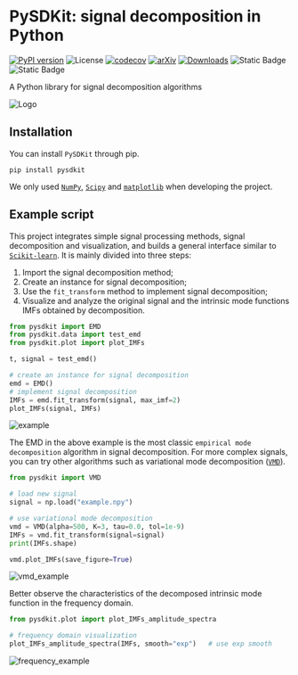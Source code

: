 # PySDKit: signal decomposition in Python

[![PyPI version](https://badge.fury.io/py/PySDKit.svg)](https://pypi.org/project/PySDKit/) ![License](https://img.shields.io/github/license/wwhenxuan/PySDKit) [![codecov](https://codecov.io/gh/wwhenxuan/PySDKit/branch/main/graph/badge.svg?token=YOUR_TOKEN)](https://codecov.io/gh/wwhenxuan/PySDKit) [![arXiv](https://img.shields.io/badge/arXiv-1234.56789-brightgreen.svg)](https://arxiv.org/abs/1234.56789) [![Downloads](https://pepy.tech/badge/pysdkit)](https://pepy.tech/project/pysdkit) ![Static Badge](https://img.shields.io/badge/https%3A%2F%2Fimg.shields.io%2Fbadge%2Fjust%2520the%2520message--8A2BE2?logo=appveyor&logoColor=royalblue&label=NumPy&link=https%3A%2F%2Fnumpy.org%2Fdoc%2Fstable%2F) ![Static Badge](https://img.shields.io/badge/https%3A%2F%2Fimg.shields.io%2Fbadge%2Fjust%2520the%2520message--8A2BE2?logo=appveyor&logoColor=violet&label=SciPy&link=https%3A%2F%2Fdocs.scipy.org%2Fdoc%2Fscipy%2F)


A Python library for signal decomposition algorithms

![Logo](https://raw.githubusercontent.com/wwhenxuan/PySDKit/main/images/Logo_sd.png)

## Installation

You can install `PySDKit` through pip.

~~~
pip install pysdkit
~~~

We only used [`NumPy`](https://numpy.org/), [`Scipy`](https://scipy.org/) and [`matplotlib`](https://matplotlib.org/) when developing the project.

## Example script

This project integrates simple signal processing methods, signal decomposition and visualization, and builds a general interface similar to [`Scikit-learn`](https://scikit-learn.org/stable/). It is mainly divided into three steps:
1. Import the signal decomposition method;
2. Create an instance for signal decomposition;
3. Use the `fit_transform` method to implement signal decomposition;
4. Visualize and analyze the original signal and the intrinsic mode functions IMFs obtained by decomposition.

~~~python
from pysdkit import EMD
from pysdkit.data import test_emd
from pysdkit.plot import plot_IMFs

t, signal = test_emd()

# create an instance for signal decomposition
emd = EMD()
# implement signal decomposition
IMFs = emd.fit_transform(signal, max_imf=2)
plot_IMFs(signal, IMFs)
~~~

![example](https://raw.githubusercontent.com/wwhenxuan/PySDKit/main/images/example.jpg)

The EMD in the above example is the most classic `empirical mode decomposition` algorithm in signal decomposition. For more complex signals, you can try other algorithms such as variational mode decomposition ([`VMD`](https://ieeexplore.ieee.org/abstract/document/6655981)).

~~~python
from pysdkit import VMD

# load new signal
signal = np.load("example.npy")

# use variational mode decomposition
vmd = VMD(alpha=500, K=3, tau=0.0, tol=1e-9)
IMFs = vmd.fit_transform(signal=signal)
print(IMFs.shape)

vmd.plot_IMFs(save_figure=True)
~~~

![vmd_example](https://raw.githubusercontent.com/wwhenxuan/PySDKit/main/images/vmd_example.jpg)

Better observe the characteristics of the decomposed intrinsic mode function in the frequency domain.

~~~python
from pysdkit.plot import plot_IMFs_amplitude_spectra

# frequency domain visualization
plot_IMFs_amplitude_spectra(IMFs, smooth="exp")   # use exp smooth
~~~

![frequency_example](https://raw.githubusercontent.com/wwhenxuan/PySDKit/main/images/frequency_example.jpg)
